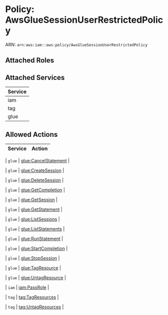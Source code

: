 # Policy: AwsGlueSessionUserRestrictedPolicy

ARN: `arn:aws:iam::aws:policy/AwsGlueSessionUserRestrictedPolicy`

## Attached Roles

## Attached Services

| Service |
|---------|
| iam |
| tag |
| glue |

## Allowed Actions

| Service | Action |
|:-------:|--------|

| `glue` | [glue:CancelStatement](../actions.md#glue:cancelstatement) |

| `glue` | [glue:CreateSession](../actions.md#glue:createsession) |

| `glue` | [glue:DeleteSession](../actions.md#glue:deletesession) |

| `glue` | [glue:GetCompletion](../actions.md#glue:getcompletion) |

| `glue` | [glue:GetSession](../actions.md#glue:getsession) |

| `glue` | [glue:GetStatement](../actions.md#glue:getstatement) |

| `glue` | [glue:ListSessions](../actions.md#glue:listsessions) |

| `glue` | [glue:ListStatements](../actions.md#glue:liststatements) |

| `glue` | [glue:RunStatement](../actions.md#glue:runstatement) |

| `glue` | [glue:StartCompletion](../actions.md#glue:startcompletion) |

| `glue` | [glue:StopSession](../actions.md#glue:stopsession) |

| `glue` | [glue:TagResource](../actions.md#glue:tagresource) |

| `glue` | [glue:UntagResource](../actions.md#glue:untagresource) |

| `iam` | [iam:PassRole](../actions.md#iam:passrole) |

| `tag` | [tag:TagResources](../actions.md#tag:tagresources) |

| `tag` | [tag:UntagResources](../actions.md#tag:untagresources) |
